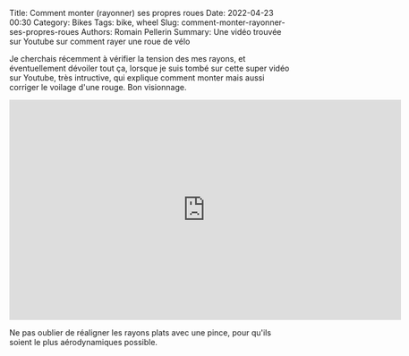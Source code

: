 Title: Comment monter (rayonner) ses propres roues
Date: 2022-04-23 00:30
Category: Bikes
Tags: bike, wheel
Slug: comment-monter-rayonner-ses-propres-roues
Authors: Romain Pellerin
Summary: Une vidéo trouvée sur Youtube sur comment rayer une roue de vélo

Je cherchais récemment à vérifier la tension des mes rayons, et éventuellement dévoiler tout ça, lorsque je suis tombé sur cette super vidéo sur Youtube, très intructive, qui explique comment monter mais aussi corriger le voilage d'une rouge. Bon visionnage.

<iframe width="700" height="394" src="https://www.youtube-nocookie.com/embed/p8msYQEqSIM" title="YouTube video player" frameborder="0" allow="accelerometer; autoplay; clipboard-write; encrypted-media; gyroscope; picture-in-picture" allowfullscreen></iframe>

Ne pas oublier de réaligner les rayons plats avec une pince, pour qu'ils soient le plus aérodynamiques possible.
